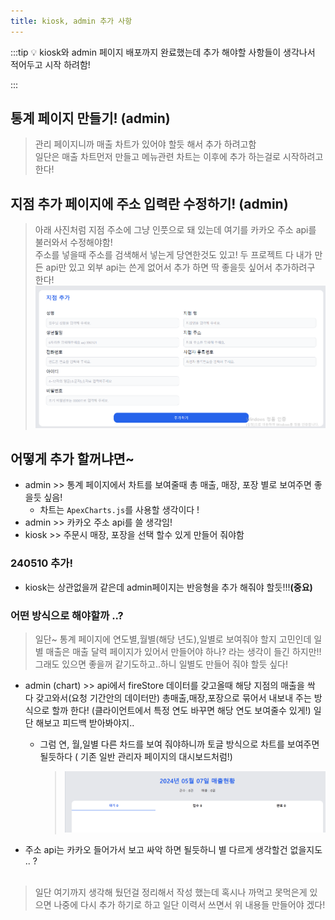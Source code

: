 ```yaml
---
title: kiosk, admin 추가 사항
---
```


:::tip 💡
kiosk와 admin 페이지 배포까지 완료했는데 추가 해야할 사항들이 생각나서 적어두고 시작 하려함!

:::

## 통계 페이지 만들기! (admin)

> 관리 페이지니까 매출 차트가 있어야 할듯 해서 추가 하려고함 <br />
> 일단은 매출 차트먼저 만들고 메뉴관련 차트는 이후에 추가 하는걸로 시작하려고한다!

## 지점 추가 페이지에 주소 입력란 수정하기! (admin)

> 아래 사진처럼 지점 주소에 그냥 인풋으로 돼 있는데 여기를 카카오 주소 api를 불러와서 수정해야함! <br />
> 주소를 넣을때 주소를 검색해서 넣는게 당연한것도 있고! 두 프로젝트 다 내가 만든 api만 있고 외부 api는 쓴게 없어서 추가 하면 딱 좋을듯 싶어서 추가하려구 한다!
> ![alt text](./img/admin1.png)

## 어떻게 추가 할꺼냐면~

- admin >> 통계 페이지에서 차트를 보여줄때 총 매출, 매장, 포장 별로 보여주면 좋을듯 싶음!
  - 차트는 `ApexCharts.js`를 사용할 생각이다 !
- admin >> 카카오 주소 api를 쓸 생각임!
- kiosk >> 주문시 매장, 포장을 선택 할수 있게 만들어 줘야함

### 240510 추가!

- kiosk는 상관없을꺼 같은데 admin페이지는 반응형을 추가 해줘야 할듯!!!**(중요)**

### 어떤 방식으로 해야할까 ..?

> 일단~ 통계 페이지에 연도별,월별(해당 년도),일별로 보여줘야 할지 고민인데 일별 매출은 매출 달력 페이지가 있어서 만들어야 하나? 라는 생각이 들긴 하지만!! 그래도 있으면 좋을꺼 같기도하고..하니 일별도 만들어 줘야 할듯 싶다!

- admin (chart) >> api에서 fireStore 데이터를 갖고올때 해당 지점의 매출을 싹 다 갖고와서(요청 기간안의 데이터만) 총매출,매장,포장으로 묶어서 내보내 주는 방식으로 할까 한다! (클라이언트에서 특정 연도 바꾸면 해당 연도 보여줄수 있게!) 일단 해보고 피드백 받아봐야지..

  - 그럼 연, 월,일별 다른 차드를 보여 줘야하니까 토글 방식으로 차트를 보여주면 될듯하다 ( 기존 일반 관리자 페이지의 대시보드처럼!)
    > ![alt text](./img/admin2.png)

- 주소 api는 카카오 들어가서 보고 싸악 하면 될듯하니 별 다르게 생각할건 없을지도 .. ?
  <br />
  <br />

> 일단 여기까지 생각해 뒀던걸 정리해서 작성 했는데 혹시나 까먹고 못먹은게 있으면 나중에 다시 추가 하기로 하고 일단 이력서 쓰면서 위 내용들 만들어야 겠다!
